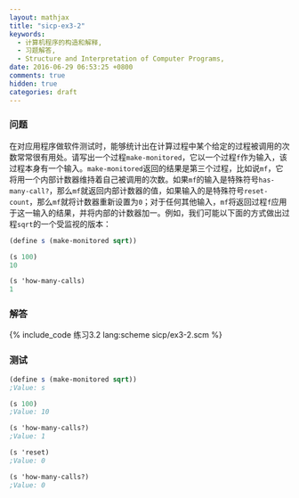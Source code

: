 ```yaml
---
layout: mathjax
title: "sicp-ex3-2"
keywords:
  - 计算机程序的构造和解释,
  - 习题解答,
  - Structure and Interpretation of Computer Programs,
date: 2016-06-29 06:53:25 +0800
comments: true
hidden: true
categories: draft
---
```


### 问题

在对应用程序做软件测试时，能够统计出在计算过程中某个给定的过程被调用的次数常常很有用处。请写出一个过程`make-monitored`，它以一个过程`f`作为输入，该过程本身有一个输入。`make-monitored`返回的结果是第三个过程，比如说`mf`，它将用一个内部计数器维持着自己被调用的次数。如果`mf`的输入是特殊符号`has-many-call?`，那么`mf`就返回内部计数器的值，如果输入的是特殊符号`reset-count`，那么`mf`就将计数器重新设置为`0`；对于任何其他输入，`mf`将返回过程`f`应用于这一输入的结果，并将内部的计数器加一。例如，我们可能以下面的方式做出过程`sqrt`的一个受监视的版本：

``` scheme
(define s (make-monitored sqrt))

(s 100)
10

(s 'how-many-calls)
1
```

### 解答

{% include_code 练习3.2 lang:scheme sicp/ex3-2.scm %}

### 测试

``` scheme
(define s (make-monitored sqrt))
;Value: s

(s 100)
;Value: 10

(s 'how-many-calls?)
;Value: 1

(s 'reset)
;Value: 0

(s 'how-many-calls?)
;Value: 0
```
